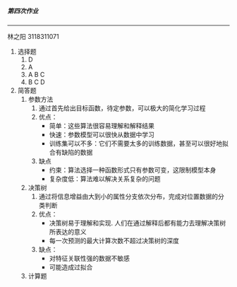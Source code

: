 ##### 第四次作业

------

林之阳 3118311071

1. 选择题
   1. D
   2. A
   3. A B C
   4. B C D
2. 简答题
   1. 参数方法
      1. 通过首先给出目标函数，待定参数，可以极大的简化学习过程
      2. 优点：
         - 简单：这些算法很容易理解和解释结果
         - 快速：参数模型可以很快从数据中学习
         - 训练集可以不多：它们不需要太多的训练数据，甚至可以很好地拟合有缺陷的数据
      3. 缺点
         - 约束：算法选择一种函数形式只有参数可变，这限制模型本身
         - 复杂度低：算法难以解决关系复杂的问题
   2. 决策树
      1. 通过将信息增益由大到小的属性分支依次分布，完成对位置数据的分类判断
      2. 优点：
         - 决策树易于理解和实现. 人们在通过解释后都有能力去理解决策树所表达的意义 
         - 每一次预测的最大计算次数不超过决策树的深度 
      3. 缺点：
         - 对特征关联性强的数据不敏感
         - 可能造成过拟合
   3. 计算题



